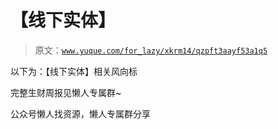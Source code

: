 # 【线下实体】

> 原文：[`www.yuque.com/for_lazy/xkrm14/qzpft3aayf53a1q5`](https://www.yuque.com/for_lazy/xkrm14/qzpft3aayf53a1q5)



<ne-text id="ua215100c">以下为：【线下实体】相关风向标</ne-text>



<ne-text id="ub2ae847e">完整生财周报见懒人专属群~</ne-text>



<ne-text id="u10346de1">公众号懒人找资源，懒人专属群分享</ne-text>

